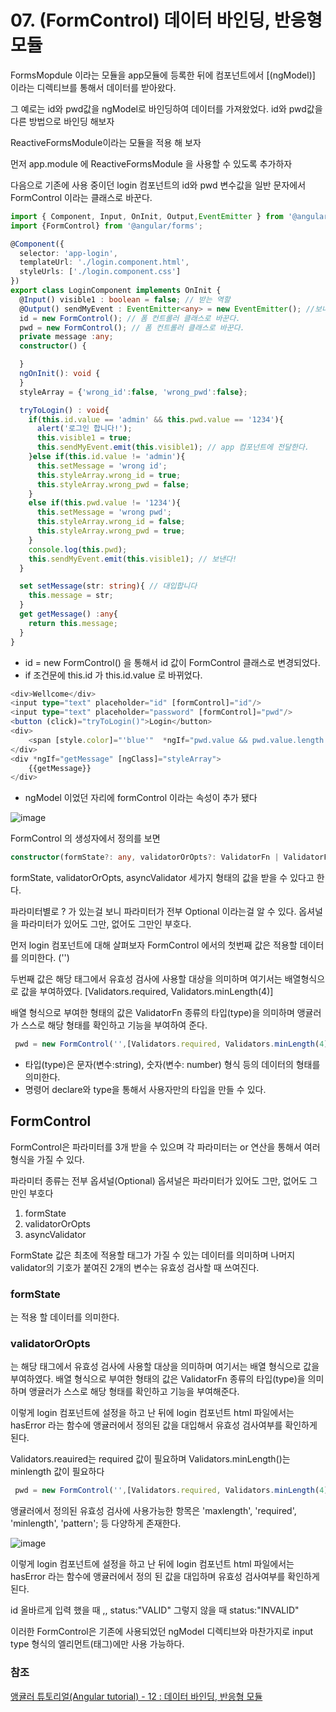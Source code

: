 # 07. (FormControl) 데이터 바인딩, 반응형 모듈

FormsMopdule 이라는 모듈을 app모듈에 등록한 뒤에 컴포넌트에서 [(ngModel)] 이라는 디렉티브를 통해서 데이터를 받아왔다. 

그 예로는 id와 pwd값을 ngModel로 바인딩하여 데이터를 가져왔었다. 
id와 pwd값을 다른 방법으로 바인딩 해보자 

ReactiveFormsModule이라는 모듈을 적용 해 보자

먼저 app.module 에 ReactiveFormsModule 을 사용할 수 있도록 추가하자 

다음으로 기존에 사용 중이던 login 컴포넌트의 id와 pwd 변수값을 일반 문자에서 FormControl 이라는 클래스로 바꾼다. 

```typescript
import { Component, Input, OnInit, Output,EventEmitter } from '@angular/core';
import {FormControl} from '@angular/forms';

@Component({
  selector: 'app-login',
  templateUrl: './login.component.html',
  styleUrls: ['./login.component.css']
})
export class LoginComponent implements OnInit {
  @Input() visible1 : boolean = false; // 받는 역할
  @Output() sendMyEvent : EventEmitter<any> = new EventEmitter(); //보내는 역할
  id = new FormControl(); // 폼 컨트롤러 클래스로 바꾼다.
  pwd = new FormControl(); // 폼 컨트롤러 클래스로 바꾼다.
  private message :any;
  constructor() { 

  }
  ngOnInit(): void {
  }
  styleArray = {'wrong_id':false, 'wrong_pwd':false};

  tryToLogin() : void{
    if(this.id.value == 'admin' && this.pwd.value == '1234'){
      alert('로그인 합니다!');
      this.visible1 = true;
      this.sendMyEvent.emit(this.visible1); // app 컴포넌트에 전달한다. 
    }else if(this.id.value != 'admin'){
      this.setMessage = 'wrong id';
      this.styleArray.wrong_id = true;
      this.styleArray.wrong_pwd = false;
    }
    else if(this.pwd.value != '1234'){
      this.setMessage = 'wrong pwd';
      this.styleArray.wrong_id = false;
      this.styleArray.wrong_pwd = true;
    }
    console.log(this.pwd);
    this.sendMyEvent.emit(this.visible1); // 보낸다! 
  }

  set setMessage(str: string){ // 대입합니다
    this.message = str;
  }
  get getMessage() :any{
    return this.message;
  }
}
```

- id = new FormControl() 을 통해서 id 값이 FormControl 클래스로 변경되었다. 
- if 조건문에 this.id 가 this.id.value 로 바뀌었다. 


```typescript
<div>Wellcome</div>
<input type="text" placeholder="id" [formControl]="id"/>
<input type="text" placeholder="password" [formControl]="pwd"/>
<button (click)="tryToLogin()">Login</button>
<div>
    <span [style.color]="'blue'"  *ngIf="pwd.value && pwd.value.length < 4">비밀번호 {{pwd.value}}는 4자리 이상이어야 합니다. </span>
</div>
<div *ngIf="getMessage" [ngClass]="styleArray">
    {{getMessage}}
</div>
```

- ngModel 이었던 자리에 formControl 이라는 속성이 추가 됐다

![image](https://user-images.githubusercontent.com/64348346/158204096-b65a35f5-d4c4-41b7-9077-bd7d5d24d2f4.png)

FormControl 의 생성자에서 정의를 보면 
```typescript
constructor(formState?: any, validatorOrOpts?: ValidatorFn | ValidatorFn[] | FormControlOptions | null, asyncValidator?: AsyncValidatorFn | AsyncValidatorFn[] | null);
```
formState, validatorOrOpts, asyncValidator  세가지 형태의 값을 받을 수 있다고 한다.

파라미터별로 ? 가 있는걸 보니 파라미터가 전부 Optional 이라는걸 알 수 있다. 옵셔널을 파라미터가 있어도 그만, 없어도 그만인 부호다.

먼저 login 컴포넌트에 대해 살펴보자 
FormControl 에서의 첫번째 값은 적용할 데이터를 의미한다. ('')

두번째 값은 해당 태그에서 유효성 검사에 사용할 대상을 의미하며 여기서는 배열형식으로 값을 부여하였다. [Validators.required, Validators.minLength(4)]

배열 형식으로 부여한 형태의 값은 ValidatorFn 종류의 타입(type)을 의미하며 앵귤러가 스스로 해당 형태를 확인하고 기능을 부여하여 준다. 

```typescript
 pwd = new FormControl('',[Validators.required, Validators.minLength(4)]); // 폼 컨트롤러 클래스로 바꾼다. 
```
- 타입(type)은 문자(변수:string), 숫자(변수: number) 형식 등의 데이터의 형태를 의미한다. 
- 명령어 declare와 type을 통해서 사용자만의 타입을 만들 수 있다.

## FormControl 
FormControl은 파라미터를 3개 받을 수 있으며 각 파라미터는 or 연산을 통해서 여러 형식을 가질 수 있다.

파라미터 종류는 전부 옵셔널(Optional)
옵셔널은 파라미터가 있어도 그만, 없어도 그만인 부호다

1. formState
2. validatorOrOpts
3. asyncValidator 

FormState 값은 최초에 적용할 태그가 가질 수 있는 데이터를 의미하며 나머지 validator의 기호가 붙여진 2개의 변수는 유효성 검사할 때 쓰여진다. 

### formState 
는 적용 할 데이터를 의미한다. 
### validatorOrOpts

는 해당 태그에서 유효성 검사에 사용할 대상을 의미하며 여기서는 배열 형식으로 값을 부여하였다. 
배열 형식으로 부여한 형태의 값은 ValidatorFn 종류의 타입(type)을 의미하며 앵귤러가 스스로 해당 형태를 확인하고 기능을 부여해준다. 

이렇게 login 컴포넌트에 설정을 하고 난 뒤에 login 컴포넌트 html 파일에서는 hasError 라는 함수에 앵귤러에서 정의된 값을 대입해서 유효성 검사여부를 확인하게 된다. 

Validators.reauired는 required 값이 필요하며 Validators.minLength()는 minlength 값이 필요하다

```typescript
 pwd = new FormControl('',[Validators.required, Validators.minLength(4)]);
```

앵귤러에서 정의된 유효성 검사에 사용가능한 항목은 'maxlength', 'required', 'minlength', 'pattern'; 등 다양하게 존재한다. 

![image](https://user-images.githubusercontent.com/64348346/157963754-4db67ea7-d5ab-44ef-aec6-5840699a4772.png)

이렇게 login 컴포넌트에 설정을 하고 난 뒤에 login 컴포넌트 html 파일에서는 hasError 라는 함수에 앵귤러에서 정의 된 값을 대입하며 유효성 검사여부를 확인하게 된다. 


id 올바르게 입력 했을 때 ,, status:"VALID" 
그렇지 않을 때 status:"INVALID"

이러한 FormControl은 기존에 사용되었던 ngModel 디렉티브와 마찬가지로 input type 형식의 엘리먼트(태그)에만 사용 가능하다.


### 참조
[앵귤러 튜토리얼(Angular tutorial) - 12 : 데이터 바인딩, 반응형 모듈](https://lts0606.tistory.com/361?category=775312)